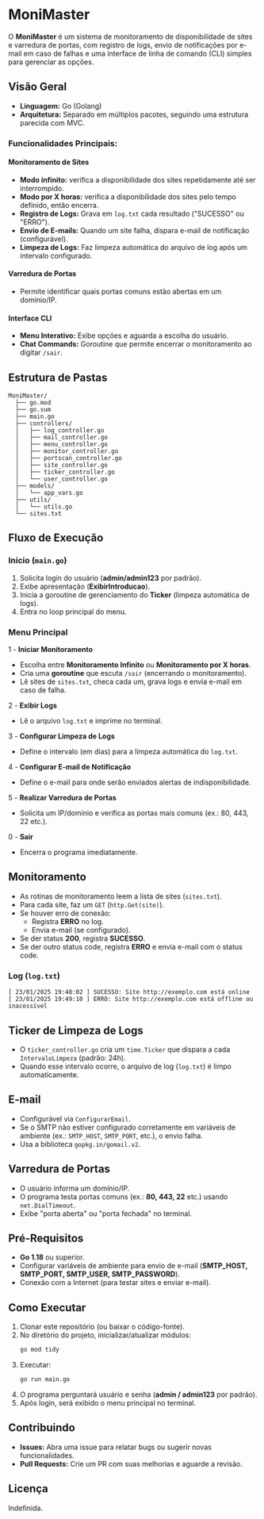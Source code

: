 # MoniMaster

O **MoniMaster** é um sistema de monitoramento de disponibilidade de sites e varredura de portas, com registro de logs, envio de notificações por e-mail em caso de falhas e uma interface de linha de comando (CLI) simples para gerenciar as opções.

## Visão Geral

- **Linguagem:** Go (Golang)
- **Arquitetura:** Separado em múltiplos pacotes, seguindo uma estrutura parecida com MVC.

### Funcionalidades Principais:

#### **Monitoramento de Sites**
- **Modo infinito:** verifica a disponibilidade dos sites repetidamente até ser interrompido.
- **Modo por X horas:** verifica a disponibilidade dos sites pelo tempo definido, então encerra.
- **Registro de Logs:** Grava em `log.txt` cada resultado ("SUCESSO" ou "ERRO").
- **Envio de E-mails:** Quando um site falha, dispara e-mail de notificação (configurável).
- **Limpeza de Logs:** Faz limpeza automática do arquivo de log após um intervalo configurado.

#### **Varredura de Portas**
- Permite identificar quais portas comuns estão abertas em um domínio/IP.

#### **Interface CLI**
- **Menu Interativo:** Exibe opções e aguarda a escolha do usuário.
- **Chat Commands:** Goroutine que permite encerrar o monitoramento ao digitar `/sair`.

## Estrutura de Pastas

```
MoniMaster/
  ├── go.mod
  ├── go.sum
  ├── main.go
  ├── controllers/
  │   ├── log_controller.go
  │   ├── mail_controller.go
  │   ├── menu_controller.go
  │   ├── monitor_controller.go
  │   ├── portscan_controller.go
  │   ├── site_controller.go
  │   ├── ticker_controller.go
  │   └── user_controller.go
  ├── models/
  │   └── app_vars.go
  ├── utils/
  │   └── utils.go
  └── sites.txt
```

## Fluxo de Execução

### **Início (`main.go`)**
1. Solicita login do usuário (**admin/admin123** por padrão).
2. Exibe apresentação (**ExibirIntroducao**).
3. Inicia a goroutine de gerenciamento do **Ticker** (limpeza automática de logs).
4. Entra no loop principal do menu.

### **Menu Principal**

1 - **Iniciar Monitoramento**
   - Escolha entre **Monitoramento Infinito** ou **Monitoramento por X horas**.
   - Cria uma **goroutine** que escuta `/sair` (encerrando o monitoramento).
   - Lê sites de `sites.txt`, checa cada um, grava logs e envia e-mail em caso de falha.

2 - **Exibir Logs**
   - Lê o arquivo `log.txt` e imprime no terminal.

3 - **Configurar Limpeza de Logs**
   - Define o intervalo (em dias) para a limpeza automática do `log.txt`.

4 - **Configurar E-mail de Notificação**
   - Define o e-mail para onde serão enviados alertas de indisponibilidade.

5 - **Realizar Varredura de Portas**
   - Solicita um IP/domínio e verifica as portas mais comuns (ex.: 80, 443, 22 etc.).

0 - **Sair**
   - Encerra o programa imediatamente.

## Monitoramento

- As rotinas de monitoramento leem a lista de sites (`sites.txt`).
- Para cada site, faz um `GET` (`http.Get(site)`).
- Se houver erro de conexão:
  - Registra **ERRO** no log.
  - Envia e-mail (se configurado).
- Se der status **200**, registra **SUCESSO**.
- Se der outro status code, registra **ERRO** e envia e-mail com o status code.

### **Log (`log.txt`)**

```
[ 23/01/2025 19:48:02 ] SUCESSO: Site http://exemplo.com está online
[ 23/01/2025 19:49:10 ] ERRO: Site http://exemplo.com está offline ou inacessível
```

## **Ticker de Limpeza de Logs**

- O `ticker_controller.go` cria um `time.Ticker` que dispara a cada `IntervaloLimpeza` (padrão: 24h).
- Quando esse intervalo ocorre, o arquivo de log (`log.txt`) é limpo automaticamente.

## **E-mail**

- Configurável via `ConfigurarEmail`.
- Se o SMTP não estiver configurado corretamente em variáveis de ambiente (ex.: `SMTP_HOST`, `SMTP_PORT`, etc.), o envio falha.
- Usa a biblioteca `gopkg.in/gomail.v2`.

## **Varredura de Portas**

- O usuário informa um domínio/IP.
- O programa testa portas comuns (ex.: **80, 443, 22** etc.) usando `net.DialTimeout`.
- Exibe "porta aberta" ou "porta fechada" no terminal.

## **Pré-Requisitos**

- **Go 1.18** ou superior.
- Configurar variáveis de ambiente para envio de e-mail (**SMTP_HOST, SMTP_PORT, SMTP_USER, SMTP_PASSWORD**).
- Conexão com a Internet (para testar sites e enviar e-mail).

## **Como Executar**

1. Clonar este repositório (ou baixar o código-fonte).
2. No diretório do projeto, inicializar/atualizar módulos:
   ```bash
   go mod tidy
   ```
3. Executar:
   ```bash
   go run main.go
   ```
4. O programa perguntará usuário e senha (**admin / admin123** por padrão).
5. Após login, será exibido o menu principal no terminal.

## **Contribuindo**

- **Issues:** Abra uma issue para relatar bugs ou sugerir novas funcionalidades.
- **Pull Requests:** Crie um PR com suas melhorias e aguarde a revisão.

## **Licença**

Indefinida.

